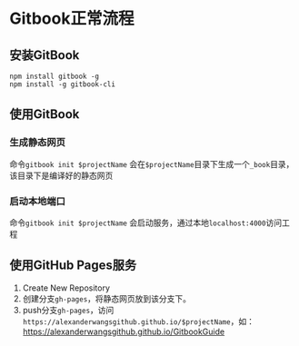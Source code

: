 # Gitbook正常流程

## 安装GitBook
```
npm install gitbook -g
npm install -g gitbook-cli
```

## 使用GitBook
### 生成静态网页
命令`gitbook init $projectName`
会在`$projectName`目录下生成一个`_book`目录，该目录下是编译好的静态网页
### 启动本地端口
命令`gitbook init $projectName`
会启动服务，通过本地`localhost:4000`访问工程

## 使用GitHub Pages服务
1. Create New Repository
2. 创建分支`gh-pages`，将静态网页放到该分支下。
3. push分支`gh-pages`，访问`https://alexanderwangsgithub.github.io/$projectName`，如：
https://alexanderwangsgithub.github.io/GitbookGuide
